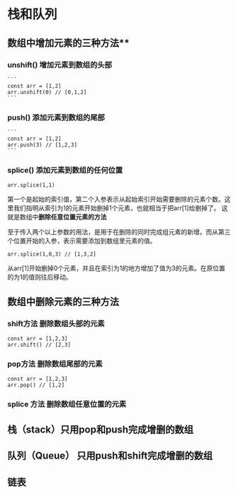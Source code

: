 # 栈和队列
  
 ## 数组中增加元素的三种方法**
  ### unshift()  增加元素到数组的头部
    ```
    const arr = [1,2]
    arr.unshift(0) // [0,1,2]
    ```
  ### push()  添加元素到数组的尾部
    ```
    const arr = [1,2]
    arr.push(3) // [1,2,3]
    ```
  ### splice()  添加元素到数组的任何位置
```
arr.splice(1,1)
```
第一个是起始的索引值，第二个入参表示从起始索引开始需要删除的元素个数。这里我们指明从索引为1的元素开始删掉1个元素，也就相当于把arr[1]给删掉了。
这就是数组中**删除任意位置元素的方法**

至于传入两个以上参数的用法，是用于在删除的同时完成组元素的新增。而从第三个位置开始的入参，表示需要添加到数组里元素的值。
```
arr.splice(1,0,3) // [1,3,2]
```

从arr[1]开始删掉0个元素，并且在索引为1的地方增加了值为3的元素。在原位置的为1的值则往后移动。

 ## 数组中删除元素的三种方法
 ### shift方法  删除数组头部的元素
 ```
const arr = [1,2,3]
arr.shift() // [2,3]
 ```
 ### pop方法  删除数组尾部的元素
 ```
const arr = [1,2,3]
arr.pop() // [1,2]
 ```
  ### splice 方法 删除数组任意位置的元素
  
## 栈（stack）只用pop和push完成增删的数组

## 队列（Queue） 只用push和shift完成增删的数组

## 链表



